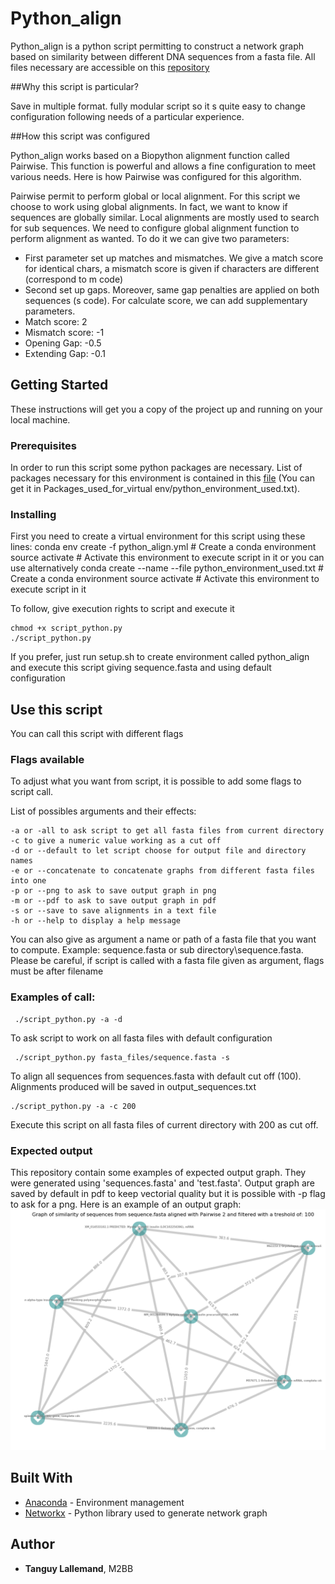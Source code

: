# Python_align

Python_align is a python script permitting to construct a network graph based on similarity between different DNA sequences from a fasta file. All files necessary are accessible on this [repository](https://bitbucket.org/TanguyLallemand/python_align/src/master/)


##Why this script is particular?

Save in multiple format.
fully modular script so it s quite easy to change configuration following needs of a particular experience.

##How this script was configured

Python_align works based on a Biopython alignment function called Pairwise. This function is powerful and allows a fine configuration to meet various needs. Here is how Pairwise was configured for this algorithm.

Pairwise permit to perform global or local alignment. For this script we choose to work using global alignments. In fact, we want to know if sequences are globally similar. Local alignments are mostly used to search for sub sequences.
We need to configure global alignment function to perform alignment as wanted.
To do it we can give two parameters:
  - First parameter set up matches and mismatches. We give a match score for identical chars, a mismatch score is given if characters are different (correspond to m code)
  - Second set up gaps.  Moreover, same gap penalties are applied on both sequences (s code).
For calculate score, we can add supplementary parameters.
  - Match score: 2
  - Mismatch score: -1
  - Opening Gap: -0.5
  - Extending Gap: -0.1


## Getting Started

These instructions will get you a copy of the project up and running on your local machine.

### Prerequisites

In order to run this script some python packages are necessary. List of packages necessary for this environment is contained in this [file](<Packages_used_for_virtual env/python_environment_used.txt>) (You can get it in Packages_used_for_virtual env/python_environment_used.txt).

### Installing

First you need to create a virtual environment for this script using these lines:
    conda env create -f python_align.yml # Create a conda environment
    source activate <env> # Activate this environment to execute script in it
or you can use alternatively
    conda create --name <env> --file python_environment_used.txt # Create a conda environment
    source activate <env> # Activate this environment to execute script in it

To follow, give execution rights to script and execute it

    chmod +x script_python.py
    ./script_python.py

If you prefer, just run setup.sh to create environment called python_align and execute this script giving sequence.fasta and using default configuration
## Use this script

You can call this script with different flags

### Flags available

To adjust what you want from script, it is possible to add some flags to script call.

List of possibles arguments and their effects:

    -a or -all to ask script to get all fasta files from current directory
    -c to give a numeric value working as a cut off
    -d or --default to let script choose for output file and directory names
    -e or --concatenate to concatenate graphs from different fasta files into one
    -p or --png to ask to save output graph in png
    -m or --pdf to ask to save output graph in pdf
    -s or --save to save alignments in a text file
    -h or --help to display a help message

You can also give as argument a name or path of a fasta file that you want to compute. Example: sequence.fasta or sub directory\sequence.fasta.
Please be careful, if script is called with a fasta file given as argument, flags must be after filename
### Examples of call:

     ./script_python.py -a -d

To ask script to work on all fasta files with default configuration

     ./script_python.py fasta_files/sequence.fasta -s

 To align all sequences from sequences.fasta with default cut off (100). Alignments produced will be saved in output_sequences.txt

    ./script_python.py -a -c 200

 Execute this script on all fasta files of current directory with 200 as cut off.

### Expected output

This repository contain some examples of expected output graph. They were generated using 'sequences.fasta' and 'test.fasta'. Output graph are saved by default in pdf to keep vectorial quality but it is possible with -p flag to ask for a png.
Here is an example of an output graph:
![Output Example sequences](output_figures/sequence.png)

## Built With

-   [Anaconda](https://www.anaconda.com/) - Environment management
-   [Networkx](https://networkx.github.io/) - Python library used to generate network graph

## Author

-   **Tanguy Lallemand**, M2BB
